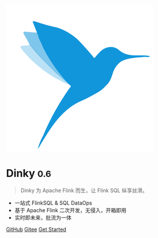 ![logo](_media/dinky.svg)

# Dinky <small>0.6</small>

> Dinky 为 Apache Flink 而生，让 Flink SQL 纵享丝滑。


- 一站式 FlinkSQL & SQL DataOps
- 基于 Apache Flink 二次开发，无侵入，开箱即用
- 实时即未来，批流为一体

[GitHub](https://github.com/DataLinkDC/dlink)
[Gitee](https://gitee.com/DataLinkDC/dlink)
[Get Started](/zh-CN/introduce)
